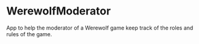 # WerewolfModerator

App to help the moderator of a Werewolf game keep track of the roles and rules of the game. 
